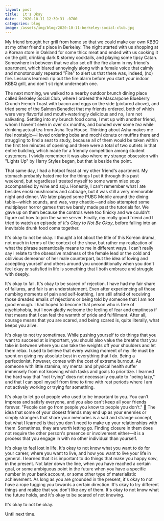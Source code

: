 ```yaml
---
layout: post
title:  It's Okay
date:   2020-10-11 12:39:31 -0700
categories: blog
image: /assets/img/blog/2020-10-11-berkeley-social-club.jpg
---
```

My friend brought her grill from home so that we could make our own KBBQ at my other friend's place in Berkeley. The night started with us shopping at a Korean store in Oakland for some thicc meat and ended with us cooking it on the grill, drinking dark & stormy cocktails, and playing some tipsy Catan. Somewhere in between that we also set off the fire alarm in my friend's apartment, which blared annoyingly along with a female voice that calmly and monotonously repeated "Fire" to alert us that there was, indeed, (no) fire. Lessons learned: rip out the fire alarm before you start your indoor KBBQ grill, and don't sit right underneath one.

The next morning, we walked to a nearby outdoor brunch dining place called Berkeley Social Club, where I ordered the Mascarpone Blueberry Crunch French Toast with bacon and eggs on the side (pictured above), and tried some of the Salmon Benedict that my friends ordered, both of which were very flavorful and mouth-wateringly delicious and no, I am not salivating. Settling into my brunch food coma, I met up with another friend, whom I haven't seen in over six months, and bonded over some *tea* while drinking actual tea from Asha Tea House. Thinking about Asha makes me feel nostalgic––I loved ordering boba and mochi donuts or muffins there and struggling to find a seat to study, because all of them would be taken within the first ten minutes of opening and there were a total of two outlets in that entire building, which made for a friendly competition among student customers. I vividly remember it was also where my strange obsession with "Lights Up" by Harry Styles began, but that is beside the point.

That same day, I had a hotpot feast at my other friend's apartment. My stomach probably hated me for the things I put it through this past weekend, but regardless I treated myself to some warm miso soup accompanied by wine and soju. Honestly, I can't remember what I ate besides enoki mushrooms and cabbage, but it was still a very memorable night and dinner. We later played some PUBG Mobile around the dining table––which sounds, and was, very chaotic––and also attempted some multiplayer horror games that we barely made past the tutorials for. We gave up on them because the controls were too finicky and we couldn't figure out how to join the same server. Finally, my really good friend and I tried to watch an episode of *It's Okay to Not Be Okay*, before falling into an inevitable drunk food coma together.

It's okay to not be okay. I thought a lot about the title of this Korean drama, not much in terms of the context of the show, but rather my realization of what the phrase semantically means to me in different ways. I can't really say I relate to the obsessive madness of the female lead or the cold and oblivious demeanor of her male counterpart, but the idea of loving and accepting yourself and others around you unconditionally when you don't feel okay or satisfied in life is something that I both embrace and struggle with deeply.

It's okay to fail. It's okay to be scared of rejection. I have had my fair share of failures, and fair is an understatement. Even after experiencing all those numbing moments of pain and self-loathing, I am still afraid of receiving those dreaded emails of rejections or being told by someone that I am not good enough. I had hoped to become that person who is free of atychiphobia, but I now gladly welcome the feeling of fear and emptiness if that means that I can feel the warmth of pride and fulfillment. After all, courage means that you are scared, and being scared is, quite literally, what keeps you alive.

It's okay to not try sometimes. While pushing yourself to do things that you want to succeed at is important, you should also value the breaths that you take in between where you can take the weights off your shoulders and let them relax. I used to believe that every waking moment of my life must be spent on giving my absolute best in everything that I do. Being a perfectionist, however, comes with the cost of extreme burnout. As someone with little stamina, my mental and physical health suffer immensely from not knowing which tasks and goals to prioritize. I learned the hard way that "not trying" does not necessarily equate to "being lazy," and that I can spoil myself from time to time with rest periods where I am not actively working or trying for something.

It's okay to let go of people who used to be important to you. You can't impress and satisfy everyone, and you also can't keep all your friends forever. "People can go from people you know to people you don't." [🎵](https://youtu.be/0SVaz8VWE84) The idea that some of your closest friends may end up as your enemies or simply strangers that share your memories is a sad and strange concept, but what I learned is that you don't need to make up your relationships with them. Sometimes, they are worth letting go. Finding closure in them does not require the other person's presence or involvement either––it is a process that you engage in with no other individual than yourself.

It's okay to feel lost in life. It's okay to not know what you want to do for your career, where you want to live, and how you want to live your life in general. I learned that it is important to do things that make you happy *now*, in the present. Not later down the line, when you have reached a certain goal, or some ambiguous point in the future when you have a specific number in your bank account, or some other type of materialistic achievement. As long as you are grounded in the present, it's okay to not have a rope tugging you towards a certain direction. It's okay to try different things and realize that you don't like any of them. It's okay to not know what the future holds, and it's okay to be scared of not knowing.

It's okay to not be okay.

Until next time.